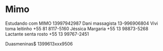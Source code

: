 # Mimo
 Estudando com MIMO
13997942987
Dani massagista 13-996906804
Vivi toma leitinho +55 81 8117-5160
Jéssica Margaria +55 13 98873-5268
Lactante senta rosto +55 13 99767-2451

Duasmeninas$
1399613xxx9506
